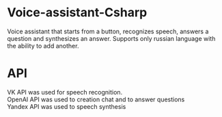 # Voice-assistant-Csharp
Voice assistant that starts from a button, recognizes speech, answers a question and synthesizes an answer.
Supports only russian language with the ability to add another.
# API
VK API was used for speech recognition.  
OpenAI API was used to creation chat and to answer questions  
Yandex API was used to speech synthesis  
